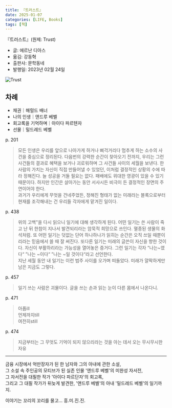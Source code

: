 ```yaml
---
title: 『트러스트』
date: 2025-01-07
categories: [LIFE, Books]
tags: [책]
---
```



『트러스트』(원제: Trust)
- 글: 에르난 디아스
- 옮김: 강동혁
- 출판사: 문학동네
- 발행일: 2023년 02월 24일


![Trust](https://upload.wikimedia.org/wikipedia/en/7/75/Trust_novel.jpg)


## 차례

- 채권｜해럴드 배너
- 나의 인생｜앤드루 베벨
- 회고록을 기억하며｜아이다 파르텐자
- 선물｜밀드레드 베벨


p. 201   
> 모든 인생은 우리를 앞으로 나아가게 하거나 삐걱거리다 멈추게 하는 소수의 사건을 중심으로 정리된다. 다음번의 강력한 순간이 찾아오기 전까지, 우리는 그런 사건들의 결과로 혜택을 보거나 괴로워하며 그 사건들 사이의 세월을 보낸다. 한 사람의 가치는 자신이 직접 만들어낼 수 있었던, 이처럼 결정적인 상황의 수에 따라 정해진다. 늘 성공을 거둘 필요는 없다. 패배에도 위대한 영광이 있을 수 있기 때문이다. 하지만 인간은 살아가는 동안 서사시든 비극이 든 결정적인 장면의 주연이어야 한다.   
> 과거가 우리에게 무엇을 건네주었든, 정해진 형태가 없는 미래라는 블록으로부터 현재를 조각해내는 건 우리들 각자에게 맡겨진 일이다.

p. 438   
> 위의 고백"을 다시 읽으니 일기에 대해 생각하게 된다. 어떤 일기는 쓴 사람이 죽고 난 뒤 한참이 지나서 발견되리라는 암묵적 희망으로 쓰인다. 멸종된 생물의 화석처럼. 또 어떤 일기는 덧없는 단어 하나하나가 읽히는 순간은 오직 쓰일 때뿐이리라는 믿음에서 쓸 때 잘 써진다. 또다른 일기는 미래의 글쓴이 자신을 향한 것이다. 자신이 부활하리라는 가능성을 열어놓은 증거다. 그런 일기는 각자 ”나는~였다“ ”나는 ~이다“ ”나는 ~일 것이다“라고 선언한다.   
> 지난 세월 동안 내 일기는 이런 범주 사이를 오가며 떠돌았다. 미래가 얄팍하게만 남은 지금도 그렇다.

p. 457   
> 일기 쓰는 사람은 괴물이다. 글을 쓰는 손과 읽는 눈이 다른 몸에서 나온다니.

p. 471   
> 아픔ill   
> 언제까지till   
> 여전히still   

p. 474   
> 지금부터는 그 무엇도 기억이 되지 않으리라는 것을 아는 데서 오는 무시무시한 자유


---


금융 시장에서 억만장자가 된 한 남자와 그의 아내에 관한 소설,   
그 소설 속 주인공의 모티브가 된 실존 인물 '앤드루 베벨'의 미완성 자서전,   
그 자서전을 대필한 작가 '아이다 파르단자'의 회고록,   
그리고 그 대필 작가가 뒤늦게 발견한, '앤드루 베벨'의 아내 '밀드레드 베벨'의 일기까지.

이야기는 꼬리의 꼬리를 물고...
흥.미.진.진.
